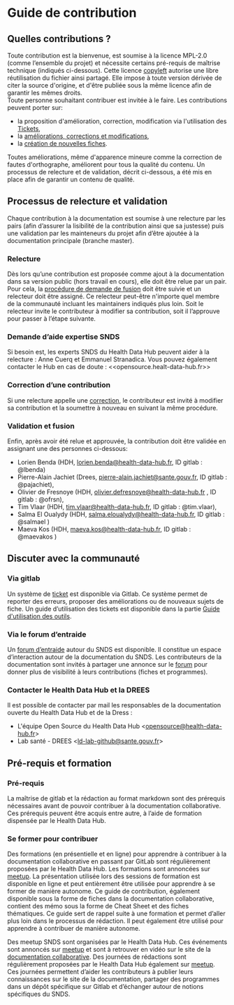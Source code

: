 # Guide de contribution
<!-- SPDX-License-Identifier: MPL-2.0 -->

## Quelles contributions ?
Toute contribution est la bienvenue, est soumise à la licence MPL-2.0 (comme l’ensemble du projet) et nécessite certains pré-requis de maîtrise technique (indiqués ci-dessous). Cette licence [copyleft](https://fr.wikipedia.org/wiki/Copyleft) autorise une libre réutilisation du fichier ainsi partagé. Elle impose à toute version dérivée de citer la source d'origine, et d'être publiée sous la même licence afin de garantir les mêmes droits.  
Toute personne souhaitant contribuer est invitée à le faire. Les contributions peuvent porter sur:
 * la proposition d'amélioration, correction, modification via l'utilisation des [Tickets](../Guide_utilisation_des_outils/Ticket.md), 
 * la [améliorations, corrections et modifications](../Guide_utilisation_des_outils/Modifier_une_fiche.md), 
 * la  [création de nouvelles fiches](../Guide_utilisation_des_outils/Creer_une_fiche.md). 
 
 Toutes améliorations, même d'apparence mineure comme la correction de fautes d'orthographe, améliorent pour tous la qualité du contenu. Un processus de relecture et de validation, décrit ci-dessous, a été mis en place afin de garantir un contenu de qualité. 

## Processus de relecture et validation
Chaque contribution à la documentation est soumise à une relecture par les pairs (afin d’assurer la lisibilité de la contribution ainsi que sa justesse) puis une validation par les mainteneurs du projet afin d’être ajoutée à la documentation principale (branche master). 

### Relecture
Dès lors qu’une contribution est proposée comme ajout à la documentation dans sa version public (hors travail en cours), elle doit être relue par un pair. Pour cela, la [procédure de demande de fusion](../Guide_utilisation_des_outils/Introduction_Gitlab.md) doit être suivie et un relecteur doit être assigné. Ce relecteur peut-être n'importe quel membre de la communauté incluant les maintainers indiqués plus loin. Soit le relecteur invite le contributeur à modifier sa contribution, soit il l’approuve pour passer à l’étape suivante. 

### Demande d’aide expertise SNDS 
Si besoin est, les experts SNDS du Health Data Hub peuvent aider à la relecture : Anne Cuerq et Emmanuel Stranadica. Vous pouvez également contacter le Hub en cas de doute : <<opensource.healt-data-hub.fr>>

### Correction d’une contribution 
Si une relecture appelle une [correction](../Guide_utilisation_des_outils/Modifier_une_fiche.md), le contributeur est invité à modifier sa contribution et la soumettre à nouveau en suivant la même procédure. 

### Validation et fusion 
Enfin, après avoir été relue et approuvée, la contribution doit être validée en assignant une des personnes ci-dessous: 
- Lorien Benda (HDH, lorien.benda@health-data-hub.fr, ID gitlab : @lbenda)
- Pierre-Alain Jachiet (Drees, pierre-alain.jachiet@sante.gouv.fr, ID gitlab : @pajachiet),
- Olivier de Fresnoye (HDH, olivier.defresnoye@health-data-hub.fr , ID gitlab : @ofrsn), 
- Tim Vlaar (HDH, tim.vlaar@health-data-hub.fr, ID gitlab : @tim.vlaar), 
- Salma El Oualydy  (HDH, salma.eloualydy@health-data-hub.fr, ID gitlab : @salmael ) 
- Maeva Kos (HDH, maeva.kos@health-data-hub.fr, ID gitlab : @maevakos )

## Discuter avec la communauté
### Via gitlab
Un système de [ticket](https://gitlab.com/healthdatahub/documentation-snds/-/issues) est disponible via Gitlab. Ce système permet de reporter des erreurs, proposer des améliorations ou de nouveaux sujets de fiche. Un guide d’utilisation des tickets est disponible dans la partie [Guide d'utilisation des outils](../Guide_utilisation_des_outils/Ticket.md).

### Via le forum d’entraide
Un [forum d’entraide](https://entraide.health-data-hub.fr/) autour du SNDS est disponible. Il constitue un espace d’interaction autour de la documentation du SNDS. Les contributeurs de la documentation sont invités à partager une annonce sur le [forum](../Guide_utilisation_des_outils/Forum.md) pour donner plus de visibilité à leurs contributions (fiches et programmes). 

### Contacter le Health Data Hub et la DREES
Il est possible de contacter par mail les responsables de la documentation ouverte du Health Data Hub et de la Dress :
- L'équipe Open Source du Health Data Hub <<opensource@health-data-hub.fr>>
- Lab santé - DREES <<ld-lab-github@sante.gouv.fr>>

## Pré-requis et formation 
### Pré-requis
La maîtrise de gitlab et la rédaction au format markdown sont des prérequis nécessaires avant de pouvoir contribuer à la documentation collaborative. Ces prérequis peuvent être acquis entre autre, à l’aide de formation dispensée par le Health Data Hub.

### Se former pour contribuer
Des formations (en présentielle et en ligne) pour apprendre à contribuer à la documentation collaborative en passant par GitLab sont régulièrement proposées par le Health Data Hub. Les formations sont annoncées sur [meetup](https://www.meetup.com/fr-FR/Health-Data-Hub/). La présentation utilisée lors des sessions de formation est disponible en ligne et peut entièrement être utilisée pour apprendre à se former de manière autonome. Ce guide de contribution, également disponible sous la forme de fiches dans la documentation collaborative, contient des mémo sous la forme de Cheat Sheet et des fiches thématiques. Ce guide sert de rappel suite à une formation et permet d’aller plus loin dans le processus de rédaction. Il peut également être utilisé pour apprendre à contribuer de manière autonome.

Des meetup SNDS sont organisées par le Health Data Hub. Ces événements sont annoncés sur  [meetup](https://www.meetup.com/fr-FR/Health-Data-Hub/) et sont à retrouver en vidéo sur le site de la [documentation collaborative](https://documentation-snds.health-data-hub.fr/ressources/meetup.html).
Des journées de rédactions sont régulièrement proposées par le Health Data Hub également sur [meetup](https://www.meetup.com/fr-FR/Health-Data-Hub/). Ces journées permettent d’aider les contributeurs à publier leurs connaissances sur le site de la documentation, partager des programmes dans un dépôt spécifique sur Gitlab et d’échanger autour de notions spécifiques du SNDS. 
